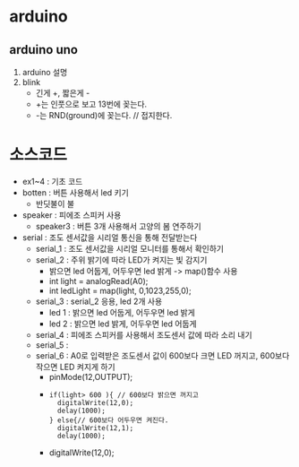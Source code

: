 # arduino 
## arduino uno
1. arduino 설명
2. blink 
	- 긴게 +, 짧은게 - 
	- +는 인풋으로 보고 13번에 꽂는다. 
	- -는 RND(ground)에 꽂는다. // 접지한다. 
# 소스코드
- ex1~4 : 기초 코드 
- botten : 버튼 사용해서 led 키기
	- 반딧불이 불 
- speaker : 피에조 스피커 사용
	- speaker3 : 버튼 3개 사용해서 고양의 봄 연주하기 
- serial : 조도 센서값을 시리얼 통신을 통해 전달받는다
	- serial_1 : 조도 센서값을 시리얼 모니터를 통해서 확인하기
	- serial_2 : 주위 밝기에 따라 LED가 켜지는 빛 감지기 
		- 밝으면 led 어둡게, 어두우면 led 밝게 -> map()함수 사용 
		- int light = analogRead(A0);
		- int ledLight = map(light, 0,1023,255,0);
	- serial_3 : serial_2 응용, led 2개 사용
		- led 1 : 밝으면 led 어둡게, 어두우면 led 밝게
		- led 2 : 밝으면 led 밝게, 어두우면 led 어둡게
	- serial_4 : 피에조 스피커를 사용해서 조도센서 값에 따라 소리 내기 
	- serial_5 : 
	- serial_6 : A0로 입력받은 조도센서 값이 600보다 크면 LED 꺼지고, 600보다 작으면 LED 켜지게 하기 
		- pinMode(12,OUTPUT);
		- ```int light = analogRead(A0);
		  if(light> 600 ){ // 600보다 밝으면 꺼지고 
		    digitalWrite(12,0);
		    delay(1000);
		  } else{// 600보다 어두우면 켜진다.
		    digitalWrite(12,1);
		    delay(1000);
		    ```
		- digitalWrite(12,0);
